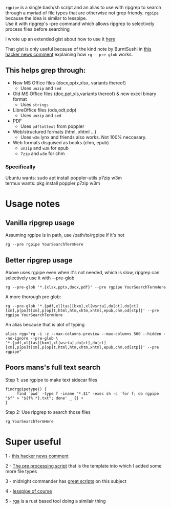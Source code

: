 ```rgpipe``` is a single bash/sh script and an alias to use with ripgrep to search through a myriad of file types that are otherwise not grep friendy.  ```rgpipe``` because the idea is similar to lesspipe.  
Use it with ripgrep's -pre command which allows ripgrep to selectively process files before searching


I wrote up an extended gist about how to use it
[here](https://gist.github.com/ColonelBuendia/314826e37ec35c616d70506c38dc65aa)

That gist is only useful because of the kind note by BurntSushi in [this hacker news comment](https://news.ycombinator.com/item?id=19675934) explaining how ```rg --pre-glob``` works.

## This helps grep through:
- New MS Office files (docx,pptx,xlsx, variants thereof)  
    + Uses ```unzip``` and ```sed```
- Old MS Office files (doc,ppt,xls,variants thereof) & new excel binary format
    + Uses ```strings```
- LibreOffice files (ods,odt,odp)  
    + Uses ```unzip``` and ```sed```
- PDF  
    + Uses ```pdftottext``` from poppler
- Web/structured formats (html, xhtml ...)  
    + Uses ```w3m``` lynx and friends also works.  Not 100% neccesary.  
- Web formats disguised as books (chm, epub)  
    + ```unzip``` and ```w3m``` for epub
    + ```7zip``` and ```w3m``` for chm


### Specifically
Ubuntu wants: sudo apt install poppler-utils p7zip w3m  
termux wants: pkg install poppler p7zip w3m  


# Usage notes

## Vanilla ripgrep usage
Assuming rgpipe is in path, use /path/to/rgpipe if it's not
```
rg --pre rgpipe YourSearchTermHere
```
## Better ripgrep usage
Above uses rgpipe even when it's not needed, which is slow, ripgrep can selectively use it with --pre-glob
```
rg --pre-glob '*.{xlsx,pptx,docx,pdf}' --pre rgpipe YourSearchTermHere
```
A more thorough pre glob:
```
rg --pre-glob '*.{pdf,xl[tas][bxm],xl[wsrta],do[ct],do[ct][xm],p[po]t[xm],p[op]t,html,htm,xhtm,xhtml,epub,chm,od[stp]}' --pre rgpipe YourSearchTermHere
```
An alias because that is alot of typing
```
alias rgg="rg -i -z --max-columns-preview --max-columns 500 --hidden --no-ignore --pre-glob \
'*.{pdf,xl[tas][bxm],xl[wsrta],do[ct],do[ct][xm],p[po]t[xm],p[op]t,html,htm,xhtm,xhtml,epub,chm,od[stp]}' --pre rgpipe"
```

## Poors mans's full text search

Step 1: use rgpipe to make text sidecar files
```
findrgpipetype() {
	 find `pwd` -type f -iname "*.$1" -exec sh -c 'for f; do rgpipe "$f" > "${f%.*}.txt"; done' _ {} +
}
```
Step 2: Use ripgrep to search those files 
```
rg YourSearchTermHere
```

# Super useful

1 - [this hacker news comment](https://news.ycombinator.com/item?id=19675934)

2 - [The pre processing script](http://manpages.ubuntu.com/manpages/cosmic/man1/rg.1.html) that is the template into which I added some more file types

3 - midnight commander has [great scripts](https://github.com/MidnightCommander/mc/tree/0075f36b693109a34f8729d47fdf931b0481a68e/misc/ext.d) on this subject

4 - [lesspipe of course](https://github.com/wofr06/lesspipe)

5 - [rga](https://github.com/phiresky/ripgrep-all) is a rust based tool doing a similair thing

